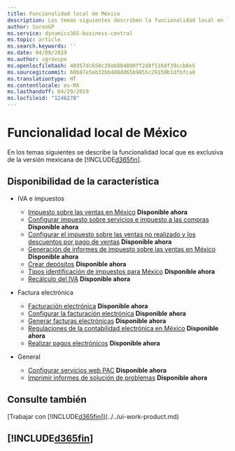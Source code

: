 ```yaml
---
title: Funcionalidad local de México
description: Los temas siguientes describen la funcionalidad local en la versión mexicana de Business Central.
author: SorenGP
ms.service: dynamics365-business-central
ms.topic: article
ms.search.keywords: ''
ms.date: 04/09/2019
ms.author: sgroespe
ms.openlocfilehash: 40957dc650c29ab884890ff2d8f516df39ccb8e5
ms.sourcegitcommit: 60b87e5eb32bb408dd65b9855c29159b1dfbfca8
ms.translationtype: HT
ms.contentlocale: es-MX
ms.lasthandoff: 04/29/2019
ms.locfileid: "1246278"
---
```

# <a name="mexico-local-functionality"></a>Funcionalidad local de México
En los temas siguientes se describe la funcionalidad local que es exclusiva de la versión mexicana de [!INCLUDE[d365fin](../../includes/d365fin_md.md)].  

## <a name="feature-availability"></a>Disponibilidad de la característica  

* IVA e impuestos
    * [Impuesto sobre las ventas en México](mexico-sales-tax.md) **Disponible ahora**
    * [Configurar impuesto sobre servicios e impuesto a las compras](how-to-set-up-use-tax-and-purchase-tax.md) **Disponible ahora**
    * [Configurar el impuesto sobre las ventas no realizado y los descuentos por pago de ventas](how-to-set-up-unrealized-sales-tax-and-sales-payment-discounts.md) **Disponible ahora**
    * [Generación de informes de impuesto sobre las ventas en México](mexico-sales-tax.md) **Disponible ahora**
    * [Crear depósitos](how-to-create-deposits.md) **Disponible ahora**
    * [Tipos identificación de impuestos para México](tax-identification-types-for-mexico.md) **Disponible ahora**
    * [Recálculo del IVA](vat-recalculation.md) **Disponible ahora**

* Factura electrónica
    * [Facturación electrónica](electronic-invoicing.md) **Disponible ahora**
    * [Configurar la facturación electrónica](how-to-set-up-electronic-invoicing.md) **Disponible ahora**
    * [Generar facturas electrónicas](how-to-generate-electronic-invoices.md) **Disponible ahora**
    * [Regulaciones de la contabilidad electrónica en México](electronic-accounting-regulations.md) **Disponible ahora**
    * [Realizar pagos electrónicos](../../finance-make-payments-with-bank-data-conversion-service-or-sepa-credit-transfer.md#exporting-payments-to-a-bank-file) **Disponible ahora**

* General
    * [Configurar servicios web PAC](how-to-set-up-pac-web-services.md) **Disponible ahora**
    * [Imprimir informes de solución de problemas](how-to-print-troubleshooting-reports.md) **Disponible ahora**

## <a name="see-also"></a>Consulte también
[Trabajar con [!INCLUDE[d365fin](../../includes/d365fin_md.md)]](../../ui-work-product.md)    

## [!INCLUDE[d365fin](../../includes/free_trial_md.md)]
